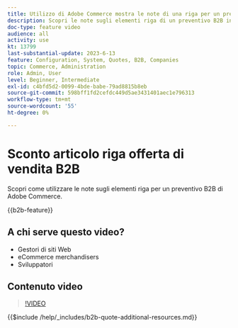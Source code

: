 ```yaml
---
title: Utilizzo di Adobe Commerce mostra le note di una riga per un preventivo
description: Scopri le note sugli elementi riga di un preventivo B2B in Adobe Commerce
doc-type: feature video
audience: all
activity: use
kt: 13799
last-substantial-update: 2023-6-13
feature: Configuration, System, Quotes, B2B, Companies
topic: Commerce, Administration
role: Admin, User
level: Beginner, Intermediate
exl-id: c4bfd5d2-0099-4bde-babe-79ad8815b8eb
source-git-commit: 598bff1fd2cefdc449d5ae3431401aec1e796313
workflow-type: tm+mt
source-wordcount: '55'
ht-degree: 0%

---
```


# Sconto articolo riga offerta di vendita B2B

Scopri come utilizzare le note sugli elementi riga per un preventivo B2B di Adobe Commerce.

{{b2b-feature}}

## A chi serve questo video?

- Gestori di siti Web
- eCommerce merchandisers
- Sviluppatori

## Contenuto video

>[!VIDEO](https://video.tv.adobe.com/v/3423693?learn=on&captions=ita)

{{$include /help/_includes/b2b-quote-additional-resources.md}}

